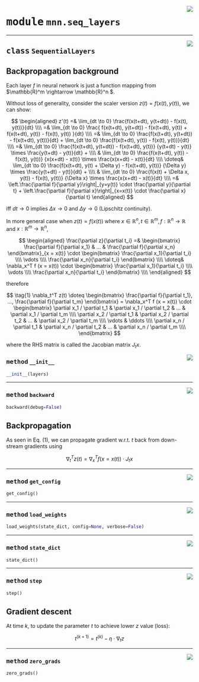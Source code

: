 <!-- markdownlint-disable -->

<a href="../mnn/seq_layers.py#L0"><img align="right" style="float:right;" src="https://img.shields.io/badge/-source-cccccc?style=flat-square"></a>

# <kbd>module</kbd> `mnn.seq_layers`






---

<a href="../mnn/seq_layers.py#L5"><img align="right" style="float:right;" src="https://img.shields.io/badge/-source-cccccc?style=flat-square"></a>

## <kbd>class</kbd> `SequentialLayers`
## Backpropagation background 

Each layer $f$ in neural network is just a function mapping from $\mathbb{R}^m \rightarrow \mathbb{R}^n $. 

Without loss of generality, consider the scaler version $z(t) = f(x(t), y(t))$, we can show: 

$$ \begin{aligned}  z'(t) =& \lim_{dt \to 0} \frac{f(x(t+dt), y(t+dt)) - f(x(t), y(t))}{dt} \\\\  =& \lim_{dt \to 0} \frac{  f(x(t+dt), y(t+dt)) - f(x(t+dt), y(t))  + f(x(t+dt), y(t)) - f(x(t), y(t))  }{dt} \\\\  =& \lim_{dt \to 0} \frac{f(x(t+dt), y(t+dt)) - f(x(t+dt), y(t))}{dt}  + \lim_{dt \to 0} \frac{f(x(t+dt), y(t)) - f(x(t), y(t))}{dt} \\\\  =& \lim_{dt \to 0} \frac{f(x(t+dt), y(t+dt)) - f(x(t+dt), y(t))}  {y(t+dt) - y(t)} \times  \frac{y(t+dt) - y(t)}{dt} + \\\\  & \lim_{dt \to 0} \frac{f(x(t+dt), y(t)) - f(x(t), y(t))}  {x(x+dt) - x(t)} \times  \frac{x(x+dt) - x(t)}{dt} \\\\  \doteq& \lim_{dt \to 0} \frac{f(x(t+dt), y(t) + \Delta y) - f(x(t+dt), y(t))}  {\Delta y} \times  \frac{y(t+dt) - y(t)}{dt} + \\\\  & \lim_{dt \to 0} \frac{f(x(t) + \Delta x, y(t)) - f(x(t), y(t))}  {\Delta x} \times  \frac{x(x+dt) - x(t)}{dt} \\\\  =& \left.\frac{\partial f}{\partial y}\right|_{y=y(t)} \cdot \frac{\partial y}{\partial t}  + \left.\frac{\partial f}{\partial x}\right|_{x=x(t)} \cdot \frac{\partial x}{\partial t} \end{aligned} $$ 

iff $dt \rightarrow 0$ implies $\Delta x \rightarrow 0$ and $\Delta y \rightarrow 0$ (Lipschitz continuity). 

In more general case when $z(t) = f(x(t))$ where $x \in \mathbb{R}^n, t \in \mathbb{R}^m, f: \mathbb{R}^n \rightarrow \mathbb{R}$ and $x: \mathbb{R}^m \rightarrow \mathbb{R}^n$, 

$$ \begin{aligned} \frac{\partial z}{\partial t_i} =& \begin{bmatrix} \frac{\partial f}{\partial x_1} & ... & \frac{\partial f}{\partial x_n} \end{bmatrix}_{x = x(t)} \cdot \begin{bmatrix} \frac{\partial x_1}{\partial t_i} \\\\ \vdots \\\\ \frac{\partial x_n}{\partial t_i} \end{bmatrix} \\\\ \doteq& \nabla_x^T f (x = x(t)) \cdot \begin{bmatrix} \frac{\partial x_1}{\partial t_i} \\\\ \vdots \\\\ \frac{\partial x_n}{\partial t_i} \end{bmatrix} \\\\ \end{aligned} $$ 

therefore 

$$ \tag{1} \nabla_t^T z(t) \doteq \begin{bmatrix} \frac{\partial f}{\partial t_1}, ..., \frac{\partial f}{\partial t_m} \end{bmatrix} = \nabla_x^T f (x = x(t)) \cdot \begin{bmatrix}  \partial x_1 / \partial t_1 & \partial x_1 / \partial t_2 & ... & \partial x_1 / \partial t_m \\\\  \partial x_2 / \partial t_1 & \partial x_2 / \partial t_2 & ... & \partial x_2 / \partial t_m \\\\  \vdots & \ddots \\\\  \partial x_n / \partial t_1 & \partial x_n / \partial t_2 & ... & \partial x_n / \partial t_m \\\\ \end{bmatrix} $$ 

where the RHS matrix is called the Jacobian matrix $J_t x$. 

<a href="../mnn/seq_layers.py#L64"><img align="right" style="float:right;" src="https://img.shields.io/badge/-source-cccccc?style=flat-square"></a>

### <kbd>method</kbd> `__init__`

```python
__init__(layers)
```








---

<a href="../mnn/seq_layers.py#L75"><img align="right" style="float:right;" src="https://img.shields.io/badge/-source-cccccc?style=flat-square"></a>

### <kbd>method</kbd> `backward`

```python
backward(debug=False)
```

## Backpropagation 

As seen in Eq. (1), we can propagate gradient w.r.t. $t$ back from down-stream gradients using 

$$  \nabla_t^T z(t) = \nabla_x^T f (x = x(t)) \cdot J_t x $$ 

---

<a href="../mnn/seq_layers.py#L122"><img align="right" style="float:right;" src="https://img.shields.io/badge/-source-cccccc?style=flat-square"></a>

### <kbd>method</kbd> `get_config`

```python
get_config()
```





---

<a href="../mnn/seq_layers.py#L125"><img align="right" style="float:right;" src="https://img.shields.io/badge/-source-cccccc?style=flat-square"></a>

### <kbd>method</kbd> `load_weights`

```python
load_weights(state_dict, config=None, verbose=False)
```





---

<a href="../mnn/seq_layers.py#L113"><img align="right" style="float:right;" src="https://img.shields.io/badge/-source-cccccc?style=flat-square"></a>

### <kbd>method</kbd> `state_dict`

```python
state_dict()
```





---

<a href="../mnn/seq_layers.py#L96"><img align="right" style="float:right;" src="https://img.shields.io/badge/-source-cccccc?style=flat-square"></a>

### <kbd>method</kbd> `step`

```python
step()
```

## Gradient descent 

At time $k$, to update the parameter $t$ to achieve lower $z$ value (loss): 

$$ t^{(k + 1)} = t^{(k)} - \eta \cdot \nabla_t z $$ 

---

<a href="../mnn/seq_layers.py#L109"><img align="right" style="float:right;" src="https://img.shields.io/badge/-source-cccccc?style=flat-square"></a>

### <kbd>method</kbd> `zero_grads`

```python
zero_grads()
```






